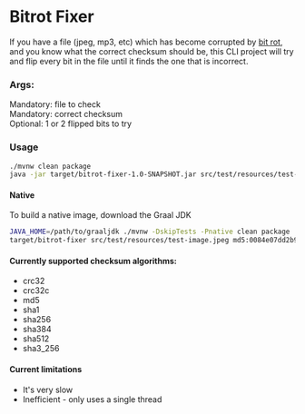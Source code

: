 # Bitrot Fixer

If you have a file (jpeg, mp3, etc) which has become corrupted by [bit rot](https://en.wikipedia.org/wiki/Data_rot), and
you know what the correct checksum should be, this CLI project will try and flip every bit in the file until it finds
the one that is incorrect.

### Args:<br>

Mandatory: file to check<br>
Mandatory: correct checksum<br>
Optional: 1 or 2 flipped bits to try<br>

### Usage

```bash
./mvnw clean package
java -jar target/bitrot-fixer-1.0-SNAPSHOT.jar src/test/resources/test-image.jpeg md5:0084e07dd2b96c17e7b1315929c95ddb 1
```

#### Native
To build a native image, download the Graal JDK
```bash
JAVA_HOME=/path/to/graaljdk ./mvnw -DskipTests -Pnative clean package
target/bitrot-fixer src/test/resources/test-image.jpeg md5:0084e07dd2b96c17e7b1315929c95ddb 1
```

#### Currently supported checksum algorithms:

* crc32
* crc32c
* md5
* sha1
* sha256
* sha384
* sha512
* sha3_256

#### Current limitations

* It's very slow
* Inefficient - only uses a single thread
